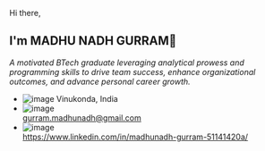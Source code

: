 Hi there, 
## I'm MADHU NADH GURRAM👋 

_A motivated BTech graduate leveraging analytical prowess and programming skills to drive team success, enhance organizational outcomes, and advance personal career growth._
<!--
**MadhuNadhGurram/MadhuNadhGurram** is a ✨ _special_ ✨ repository because its `README.md` (this file) appears on your GitHub profile.

Here are some ideas to get you started:

- 🔭 I’m currently working on ...
- 🌱 I’m currently learning ...
- 👯 I’m looking to collaborate on ...
- 🤔 I’m looking for help with ...
- 💬 Ask me about ...

- 😄 Pronouns: ...
- ⚡ Fun fact: ...
-->
- ![image](https://github.com/MadhuNadhGurram/MadhuNadhGurram/assets/84019306/92a561f5-313f-4b10-8c3a-1ac2ead63ca4)  Vinukonda, India
- ![image](https://github.com/MadhuNadhGurram/MadhuNadhGurram/assets/84019306/ad39fe23-2d5c-4c0a-922a-2b7826cbe9ed)  
 gurram.madhunadh@gmail.com
- ![image](https://github.com/MadhuNadhGurram/MadhuNadhGurram/assets/84019306/352c9a0d-2c45-4fcb-b4fc-04bd446e8ed6)  
https://www.linkedin.com/in/madhunadh-gurram-51141420a/
